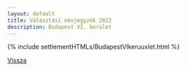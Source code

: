 ```yaml
---
layout: default
title: Választási névjegyzék 2022
description: Budapest VI. kerület
---
```


{% include settlementHTMLs/BudapestVIkeruuxlet.html %}

[Vissza](./)